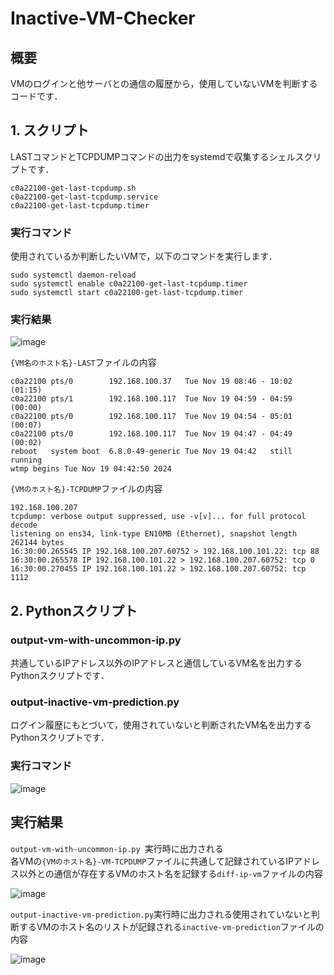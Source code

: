 # Inactive-VM-Checker

## 概要  
VMのログインと他サーバとの通信の履歴から，使用していないVMを判断するコードです．

## 1. スクリプト 
LASTコマンドとTCPDUMPコマンドの出力をsystemdで収集するシェルスクリプトです．  
  
```c0a22100-get-last-tcpdump.sh```  
```c0a22100-get-last-tcpdump.service```  
```c0a22100-get-last-tcpdump.timer```  

### 実行コマンド
使用されているか判断したいVMで，以下のコマンドを実行します．  
```
sudo systemctl daemon-reload
sudo systemctl enable c0a22100-get-last-tcpdump.timer
sudo systemctl start c0a22100-get-last-tcpdump.timer
```

### 実行結果
![image](https://github.com/user-attachments/assets/044b4e60-44f8-4b31-bd00-e7b5f4d93ed9)

```{VM名のホスト名}-LAST```ファイルの内容
```
c0a22100 pts/0        192.168.100.37   Tue Nov 19 08:46 - 10:02  (01:15)
c0a22100 pts/1        192.168.100.117  Tue Nov 19 04:59 - 04:59  (00:00)
c0a22100 pts/0        192.168.100.117  Tue Nov 19 04:54 - 05:01  (00:07)
c0a22100 pts/0        192.168.100.117  Tue Nov 19 04:47 - 04:49  (00:02)
reboot   system boot  6.8.0-49-generic Tue Nov 19 04:42   still running
wtmp begins Tue Nov 19 04:42:50 2024
```
```{VMのホスト名}-TCPDUMP```ファイルの内容
```
192.168.100.207 
tcpdump: verbose output suppressed, use -v[v]... for full protocol decode
listening on ens34, link-type EN10MB (Ethernet), snapshot length 262144 bytes
16:30:00.265545 IP 192.168.100.207.60752 > 192.168.100.101.22: tcp 88
16:30:00.265578 IP 192.168.100.101.22 > 192.168.100.207.60752: tcp 0
16:30:00.270455 IP 192.168.100.101.22 > 192.168.100.207.60752: tcp 1112
```

## 2. Pythonスクリプト
### output-vm-with-uncommon-ip.py  
共通しているIPアドレス以外のIPアドレスと通信しているVM名を出力するPythonスクリプトです．  
 
### output-inactive-vm-prediction.py  
ログイン履歴にもとづいて，使用されていないと判断されたVM名を出力するPythonスクリプトです．  

### 実行コマンド  
![image](https://github.com/user-attachments/assets/7662ed12-9cb1-4bde-892f-aa4190b77910)

## 実行結果  
```output-vm-with-uncommon-ip.py ```実行時に出力される  
各VMの```{VMのホスト名}-VM-TCPDUMP```ファイルに共通して記録されているIPアドレス以外との通信が存在するVMのホスト名を記録する```diff-ip-vm```ファイルの内容  
  
![image](https://github.com/user-attachments/assets/2fcc1fe6-5e10-43fe-871a-b88644283736)


```output-inactive-vm-prediction.py```実行時に出力される使用されていないと判断するVMのホスト名のリストが記録される```inactive-vm-prediction```ファイルの内容  
  
![image](https://github.com/user-attachments/assets/5e128dc9-d209-4395-a986-8f00f4ae91fc)
